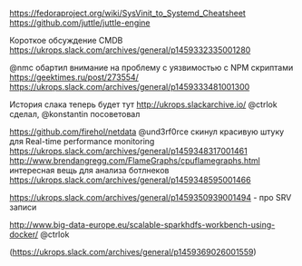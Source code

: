 https://fedoraproject.org/wiki/SysVinit_to_Systemd_Cheatsheet
https://github.com/juttle/juttle-engine

Короткое обсуждение CMDB https://ukrops.slack.com/archives/general/p1459332335001280

@nmc обартил внимание на проблему с уязвимостью с NPM скриптами https://geektimes.ru/post/273554/ https://ukrops.slack.com/archives/general/p1459333481001300

История слака теперь будет тут http://ukrops.slackarchive.io/ @ctrlok сделал, @konstantin посоветовал 

https://github.com/firehol/netdata @und3rf0rce скинул красивую штуку для Real-time performance monitoring https://ukrops.slack.com/archives/general/p1459348317001461
http://www.brendangregg.com/FlameGraphs/cpuflamegraphs.html интересная вещь для анализа ботлнеков https://ukrops.slack.com/archives/general/p1459348595001466

https://ukrops.slack.com/archives/general/p1459350939001494 - про SRV записи

http://www.big-data-europe.eu/scalable-sparkhdfs-workbench-using-docker/ @ctrlok

(https://ukrops.slack.com/archives/general/p1459369026001559)
